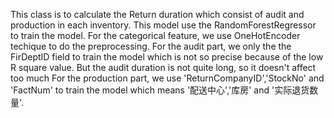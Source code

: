 This class is to calculate the Return duration which consist of audit and
production in each inventory.
This model use the RandomForestRegressor to train the model. For the
categorical feature, we use OneHotEncoder techique to do the preprocessing.
For the audit part, we only the the FirDeptID field to train the model which
is not so precise because of the low R square value. But the audit duration is not quite long, so it doesn't affect too much
For the production part, we use 'ReturnCompanyID','StockNo' and 'FactNum' to
train the model which means '配送中心','库房' and '实际退货数量'.

